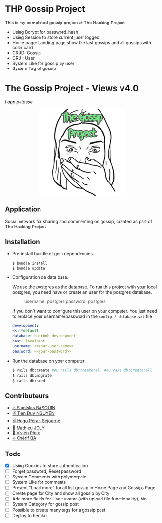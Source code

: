 # THP Gossip Project
This is my completed gossip project at The Hacking Project
  - Using Bcrypt for password_hash
  - Using Session to store current_user logged
  - Home page: Landing page show the last gossips and all gossips with color card
  - CRUD: Gossip
  - CRU : User
  - System Like for gossip by user
  - System Tag of gossip
  

# The Gossip Project - Views v4.0
_l'app putasse_

<div style="text-align:center" align="center">
  <img alt="Gossip" src="app/assets/images/the_gossip_project.png" style="width:285px;height:285px">
</div>

## Application

Social network for sharing and commenting on gossip, created as part of The Hacking Project

## Installation

- Pre-install bundle et gem dependencies.
  ```
  $ bundle install
  $ bundle update
  ```
- Configuration de data base.
  
  We use the postgres as the database. To run this project with your local postgres, you need have or create an user for the postgres database.

  >username: postgres
  >password: postgres

  If you don't want to configure this user on your computer. You just need to replace your username/password in the `config / database.yml` file

  ```yml
  development:
  <<: *default
  database: bairbnb_development
  host: localhost
  username: <<your-user-name>>
  password: <<your-password>>
  ```

- Run the database on your computer
  
  ```bash
  $ rails db:create #ou rails db:create:all #ou rake db:create:all
  $ rails db:migrate
  $ rails db:seed
  ```


## Contributeurs

- [:fire: Stanislas BASQUIN](https://github.com/StanislasBASQUIN)
- [:v: Tien Duy NGUYEN](https://github.com/tienduy-nguyen)
- [:v: Hugo Péran Séjourné](https://github.com/HugoPeranSejourne)
- [:seedling: Mathieu JOLY](https://github.com/mathieu-superpose)
- [:seedling: Vivien Ploix](https://github.com/Vivien-Ploix)
- [:fire: Chérif BA](https://github.com/barifche)


## Todo
- [x] Using Cookies to store authentication
- [ ] Forget password, Reset password
- [ ] System Comments with polymorphic
- [ ] System Like for comments
- [ ] Present "Load more" for all list gossip in Home Page and Gossips Page
- [ ] Create page for City and show all gossip by City
- [ ] Add more fields for User: avatar (with upload file functionality), bio
- [ ] System Category for gossip post
- [ ] Possible to create many tags for a gossip post
- [ ] Deploy to heroku